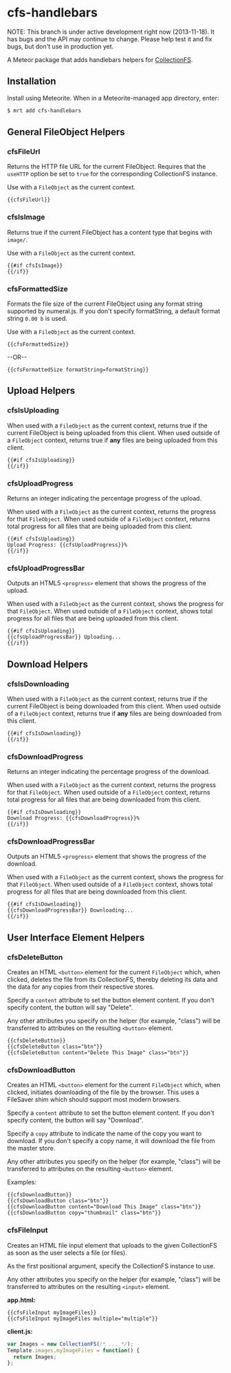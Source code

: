 cfs-handlebars
=========================

NOTE: This branch is under active development right now (2013-11-18). It has
bugs and the API may continue to change. Please help test it and fix bugs,
but don't use in production yet.

A Meteor package that adds handlebars helpers for [CollectionFS](https://github.com/CollectionFS/Meteor-CollectionFS).

## Installation

Install using Meteorite. When in a Meteorite-managed app directory, enter:

```bash
$ mrt add cfs-handlebars
```

## General FileObject Helpers

### cfsFileUrl

Returns the HTTP file URL for the current FileObject. Requires that the `useHTTP` option
be set to `true` for the corresponding CollectionFS instance.

Use with a `FileObject` as the current context.

```
{{cfsFileUrl}}
```

### cfsIsImage

Returns true if the current FileObject has a content type that begins with
`image/`.

Use with a `FileObject` as the current context.

```
{{#if cfsIsImage}}
{{/if}}
```

### cfsFormattedSize

Formats the file size of the current FileObject using any format string supported by
numeral.js. If you don't specify formatString, a default format string
`0.00 b` is used.

Use with a `FileObject` as the current context.

```
{{cfsFormattedSize}}
```

--OR--

```
{{cfsFormattedSize formatString=formatString}}
```

## Upload Helpers

### cfsIsUploading

When used with a `FileObject` as the current context, returns true if
the current FileObject is being uploaded from this client. When used
outside of a `FileObject` context, returns true if **any** files are being
uploaded from this client.

```
{{#if cfsIsUploading}}
{{/if}}
```

### cfsUploadProgress

Returns an integer indicating the percentage progress of the upload.

When used with a `FileObject` as the current context, returns the progress
for that `FileObject`. When used outside of a `FileObject` context,
returns total progress for all files that are being uploaded from this client.

```
{{#if cfsIsUploading}}
Upload Progress: {{cfsUploadProgress}}%
{{/if}}
```

### cfsUploadProgressBar

Outputs an HTML5 `<progress>` element that shows the progress of the upload.

When used with a `FileObject` as the current context, shows the progress
for that `FileObject`. When used outside of a `FileObject` context,
shows total progress for all files that are being uploaded from this client.

```
{{#if cfsIsUploading}}
{{cfsUploadProgressBar}} Uploading...
{{/if}}
```

## Download Helpers

### cfsIsDownloading

When used with a `FileObject` as the current context, returns true if
the current FileObject is being downloaded from this client. When used
outside of a `FileObject` context, returns true if **any** files are being
downloaded from this client.

```
{{#if cfsIsDownloading}}
{{/if}}
```

### cfsDownloadProgress

Returns an integer indicating the percentage progress of the download.

When used with a `FileObject` as the current context, returns the progress
for that `FileObject`. When used outside of a `FileObject` context,
returns total progress for all files that are being downloaded from this client.

```
{{#if cfsIsDownloading}}
Download Progress: {{cfsDownloadProgress}}%
{{/if}}
```

### cfsDownloadProgressBar

Outputs an HTML5 `<progress>` element that shows the progress of the download.

When used with a `FileObject` as the current context, shows the progress
for that `FileObject`. When used outside of a `FileObject` context,
shows total progress for all files that are being downloaded from this client.

```
{{#if cfsIsDownloading}}
{{cfsDownloadProgressBar}} Downloading...
{{/if}}
```

## User Interface Element Helpers

### cfsDeleteButton

Creates an HTML `<button>` element for the current `FileObject` which, when clicked,
deletes the file from its CollectionFS, thereby deleting its data and the data
for any copies from their respective stores.

Specify a `content` attribute to set the button element content. If you don't
specify content, the button will say "Delete".

Any other attributes you specify on the helper (for example, "class") will be
transferred to attributes on the resulting `<button>` element.

```
{{cfsDeleteButton}}
{{cfsDeleteButton class="btn"}}
{{cfsDeleteButton content="Delete This Image" class="btn"}}
```

### cfsDownloadButton

Creates an HTML `<button>` element for the current `FileObject` which, when clicked,
initiates downloading of the file by the browser. This uses a FileSaver
shim which should support most modern browsers.

Specify a `content` attribute to set the button element content. If you don't
specify content, the button will say "Download".

Specify a `copy` attribute to indicate the name of the copy you want to
download. If you don't specify a copy name, it will download the file from the
master store.

Any other attributes you specify on the helper (for example, "class") will be
transferred to attributes on the resulting `<button>` element.

Examples:

```
{{cfsDownloadButton}}
{{cfsDownloadButton class="btn"}}
{{cfsDownloadButton content="Download This Image" class="btn"}}
{{cfsDownloadButton copy="thumbnail" class="btn"}}
```

### cfsFileInput

Creates an HTML file input element that uploads to the given CollectionFS as
soon as the user selects a file (or files).

As the first positional argument, specify the CollectionFS instance to use.

Any other attributes you specify on the helper (for example, "class") will be
transferred to attributes on the resulting `<input>` element.

**app.html:**

```
{{cfsFileInput myImageFiles}}
{{cfsFileInput myImageFiles multiple="multiple"}}
```

**client.js:**

```js
var Images = new CollectionFS(/* ... */);
Template.images.myImageFiles = function() {
  return Images;
};
```